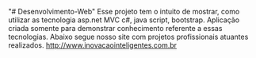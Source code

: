 "# Desenvolvimento-Web" 
Esse projeto tem o intuito de mostrar, como utilizar as tecnologia asp.net MVC c#, java script, bootstrap.
Aplicação criada somente para demonstrar conhecimento referente a essas tecnologias.
Abaixo segue nosso site com projetos profissionais atuantes realizados.
http://www.inovacaointeligentes.com.br
